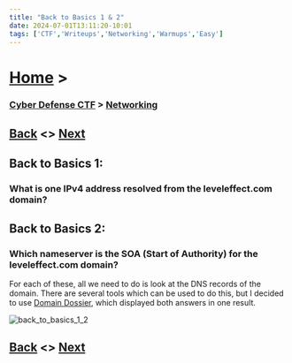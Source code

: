 ```yaml
---
title: "Back to Basics 1 & 2"
date: 2024-07-01T13:11:20-10:01
tags: ['CTF','Writeups','Networking','Warmups','Easy']
---
```



# [Home](https://jjolley91.github.io/blog/) >

###  [Cyber Defense CTF](https://jjolley91.github.io/blog/level_effect_cyber_defense_ctf_2024/) >  [Networking](https://jjolley91.github.io/blog/level_effect_cyber_defense_ctf_2024/networking/)

## [Back](https://jjolley91.github.io/blog/level_effect_cyber_defense_ctf_2024/networking/)  <> [Next](https://jjolley91.github.io/blog/level_effect_cyber_defense_ctf_2024/networking/ask_and_rcv_1_2_3)

## Back to Basics 1:

### What is one IPv4 address resolved from the leveleffect.com domain?


## Back to Basics 2:

### Which nameserver is the SOA (Start of Authority) for the leveleffect.com domain?

For each of these, all we need to do is look at the DNS records of the domain. There are several tools which can be used to do this, but I decided to use [Domain Dossier](https://centralops.net/co/domaindossier.aspx), which displayed both answers in one result.


![back_to_basics_1_2](https://github.com/jjolley91/blog/tree/main/static/le_ctf_24/back_to_basics_1_2.png?raw=true)


## [Back](https://jjolley91.github.io/blog/level_effect_cyber_defense_ctf_2024/networking/)  <> [Next](https://jjolley91.github.io/blog/level_effect_cyber_defense_ctf_2024/networking/ask_and_rcv_1_2_3)